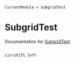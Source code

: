 ```@meta
CurrentModule = SubgridTest
```

# SubgridTest

Documentation for [SubgridTest](https://github.com/FanWang0000/SubgridTest.jl).

```@index
```

<!-- ```@autodocs
Modules = [SubgridTest] -->
<!-- ``` -->
```@docs
circshift_left
```